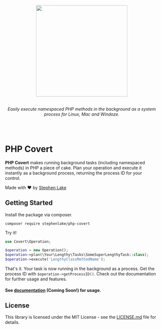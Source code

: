 <h6 align="center">
    <img src="https://github.com/stephenlake/php-covert/blob/master/docs/assets/php-covert.png" width="300"/>
</h6>

<h6 align="center">
    Easily execute namespaced PHP methods in the background as a system process for Linux, Mac and Windoze.
</h6>

<br>

# PHP Covert
**PHP Covert** makes running background tasks (including namespaced methods) in PHP a piece of cake. Plan your operation and execute it instantly as a background process, returning the process ID for your control.

Made with ❤️ by [Stephen Lake](http://stephenlake.github.io/)

## Getting Started
Install the package via composer.

    composer require stephenlake/php-covert

Try it!

```php
use Covert\Operation;

$operation = new Operation();
$operation->plan(\Your\Lengthy\Tasks\SomeSuperLengthyTask::class);
$operation->execute('LengthyClassMethodName');
```
That's it. Your task is now running in the background as a process. Get the process ID with `$operation->getProcessID()`. Check out the documentation for further usage and features.

#### See [documentation](https://stephenlake.github.io/php-covert) (Coming Soon!) for usage.

## License

This library is licensed under the MIT License - see the [LICENSE.md](LICENSE.md) file for details.

